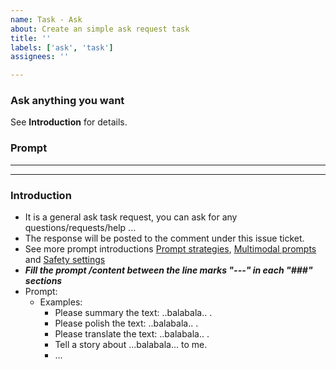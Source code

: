 ```yaml
---
name: Task - Ask
about: Create an simple ask request task
title: ''
labels: ['ask', 'task']
assignees: ''

---
```

<!-- Please just fill the below task information as follows and DO NOT remove any text of this Description template -->
### Ask anything you want

See **Introduction** for details.

### Prompt

-------------------------------------------------------------------------------



-------------------------------------------------------------------------------

### Introduction

- It is a general ask task request, you can ask for any questions/requests/help ...
- The response will be posted to the comment under this issue ticket.
- See more prompt introductions [Prompt strategies](https://ai.google.dev/docs/prompt_best_practices#experiment-with-different-parameter-values), [Multimodal prompts](https://ai.google.dev/docs/multimodal_concepts) and [Safety settings](https://ai.google.dev/docs/safety_setting_gemini)
- ***Fill the prompt /content between the line marks "---" in each "###" sections***
- Prompt:
  - Examples:
    - Please summary the text: ..balabala.. .
    - Please polish the text: ..balabala.. .
    - Please translate the text: ..balabala.. .
    - Tell a story about ...balabala... to me.
    - ...

<!--
### Setting

Here is the generation configuration and safety setting about Gemini, you can modify them according to your needs. [Safety settings](https://ai.google.dev/docs/safety_setting_gemini)

-------------------------------------------------------------------------------
	{
	  "model_name": "gemini-pro",
	  "generation_configuration":
	  {
	    "temperature": 0.9,
	    "top_p": 1.0,
	    "top_k": 1,
	    "max_output_tokens": 2048
	  },
	  "safety_setting":
	  {
	    "harassment": "BLOCK_MEDIUM_AND_ABOVE",
	    "hate_speech": "BLOCK_MEDIUM_AND_ABOVE",
	    "sexually_explicit": "BLOCK_MEDIUM_AND_ABOVE",
	    "dangerous_content": "BLOCK_MEDIUM_AND_ABOVE"
	  }
	}
-------------------------------------------------------------------------------
-->